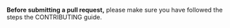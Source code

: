 **Before submitting a pull request,** please make sure you have followed the steps the CONTRIBUTING guide.

